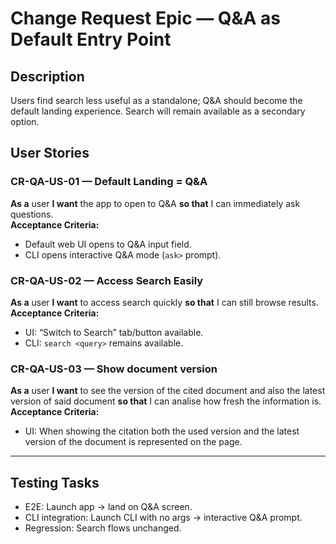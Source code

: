 # Change Request Epic — Q&A as Default Entry Point

## Description
Users find search less useful as a standalone; Q&A should become the default landing experience. Search will remain available as a secondary option.

## User Stories

### CR-QA-US-01 — Default Landing = Q&A
**As a** user **I want** the app to open to Q&A **so that** I can immediately ask questions.  
**Acceptance Criteria:**  
- Default web UI opens to Q&A input field.  
- CLI opens interactive Q&A mode (`ask>` prompt).  

### CR-QA-US-02 — Access Search Easily
**As a** user **I want** to access search quickly **so that** I can still browse results.  
**Acceptance Criteria:**  
- UI: “Switch to Search” tab/button available.  
- CLI: `search <query>` remains available.  

### CR-QA-US-03 — Show document version
**As a** user **I want** to see the version of the cited document and also the latest version of said document **so that** I can analise how fresh the information is.  
**Acceptance Criteria:**  
- UI: When showing the citation both the used version and the latest version of the document is represented on the page.  

---

## Testing Tasks

- E2E: Launch app → land on Q&A screen.  
- CLI integration: Launch CLI with no args → interactive Q&A prompt.  
- Regression: Search flows unchanged.  
